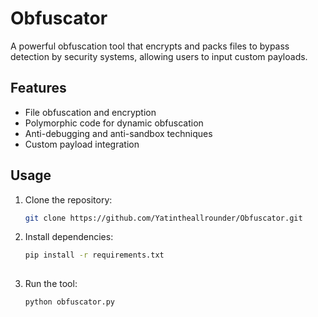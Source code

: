 # Obfuscator
 A powerful obfuscation tool that encrypts and packs files to bypass detection by security systems, allowing users to input custom payloads.

## Features
- File obfuscation and encryption
- Polymorphic code for dynamic obfuscation
- Anti-debugging and anti-sandbox techniques
- Custom payload integration

## Usage
1. Clone the repository:  
   ```bash
   git clone https://github.com/Yatintheallrounder/Obfuscator.git

2. Install dependencies:
   ```bash
   pip install -r requirements.txt
 
3. Run the tool:
   ```bash
   python obfuscator.py

